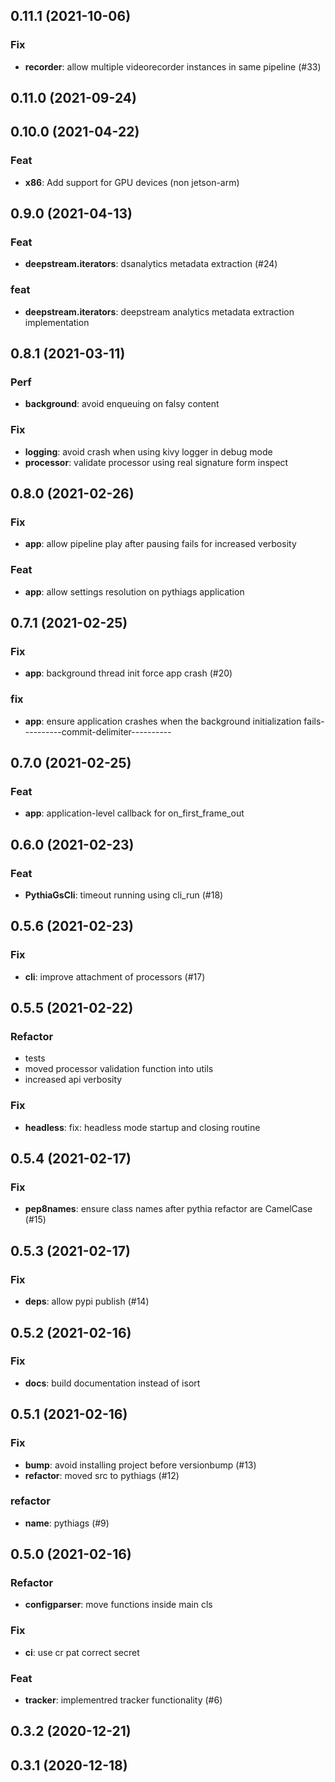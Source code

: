 ## 0.11.1 (2021-10-06)

### Fix

- **recorder**: allow multiple videorecorder instances in same pipeline (#33)

## 0.11.0 (2021-09-24)

## 0.10.0 (2021-04-22)

### Feat

- **x86**: Add support for GPU devices (non jetson-arm)

## 0.9.0 (2021-04-13)

### Feat

- **deepstream.iterators**: dsanalytics metadata extraction (#24)

### feat

- **deepstream.iterators**: deepstream analytics metadata extraction implementation

## 0.8.1 (2021-03-11)

### Perf

- **background**: avoid enqueuing on falsy content

### Fix

- **logging**: avoid crash when using kivy logger in debug mode
- **processor**: validate processor using real signature form inspect

## 0.8.0 (2021-02-26)

### Fix

- **app**: allow pipeline play after pausing fails for increased verbosity

### Feat

- **app**: allow settings resolution on pythiags application

## 0.7.1 (2021-02-25)

### Fix

- **app**: background thread init force app crash (#20)

### fix

- **app**: ensure application crashes when the background initialization fails----------commit-delimiter----------

## 0.7.0 (2021-02-25)

### Feat

- **app**: application-level callback for on_first_frame_out

## 0.6.0 (2021-02-23)

### Feat

- **PythiaGsCli**: timeout running using cli_run (#18)

## 0.5.6 (2021-02-23)

### Fix

- **cli**: improve attachment of processors (#17)

## 0.5.5 (2021-02-22)

### Refactor

- tests
- moved processor validation function into utils
- increased api verbosity

### Fix

- **headless**: fix: headless mode startup and closing routine

## 0.5.4 (2021-02-17)

### Fix

- **pep8names**: ensure class names after pythia refactor are CamelCase (#15)

## 0.5.3 (2021-02-17)

### Fix

- **deps**:  allow pypi publish (#14)

## 0.5.2 (2021-02-16)

### Fix

- **docs**: build documentation instead of isort

## 0.5.1 (2021-02-16)

### Fix

- **bump**: avoid installing project before versionbump (#13)
- **refactor**: moved src to pythiags (#12)

### refactor

- **name**: pythiags (#9)

## 0.5.0 (2021-02-16)

### Refactor

- **configparser**: move functions inside main cls

### Fix

- **ci**: use cr pat correct secret

### Feat

- **tracker**: implementred tracker functionality (#6)

## 0.3.2 (2020-12-21)

## 0.3.1 (2020-12-18)
